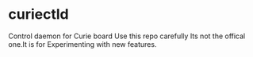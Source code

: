 # curiectld
Control daemon for Curie board
Use this repo carefully Its not the offical one.It is for Experimenting with new features.
